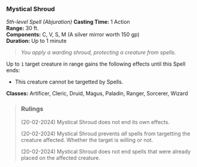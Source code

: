 ### Mystical Shroud
*5th-level Spell (Abjuration)*
**Casting Time:** 1 Action  
**Range:** 30 ft.  
**Components:** C, V, S, M (A silver mirror worth 150 gp)  
**Duration:** Up to 1 minute  

> *You apply a warding shroud, protecting a creature from spells.*

Up to `1` target creature in range gains the following effects until this Spell ends:
- This creature cannot be targetted by Spells.

**Classes:** Artificer, Cleric, Druid, Magus, Paladin, Ranger, Sorcerer, Wizard

> ### Rulings
>
> (20-02-2024) Mystical Shroud does not end its own effects.
>
> (20-02-2024) Mystical Shroud prevents *all* spells from targetting the creature affected. Whether the target is willing or not.
>
> (20-02-2024) Mystical Shroud does not end spells that were already placed on the affected creature.
